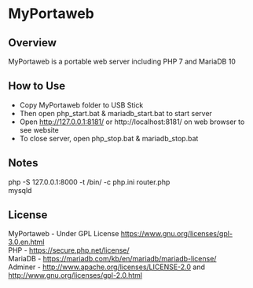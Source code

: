 # MyPortaweb

## Overview
MyPortaweb is a portable web server including PHP 7 and MariaDB 10

## How to Use
- Copy MyPortaweb folder to USB Stick<br />
- Then open php_start.bat & mariadb_start.bat to start server<br />
- Open http://127.0.0.1:8181/ or http://localhost:8181/ on web browser to see website<br />
- To close server, open php_stop.bat & mariadb_stop.bat

## Notes
php -S 127.0.0.1:8000  -t /bin/ -c php.ini router.php<br />
mysqld 

## License
MyPortaweb - Under GPL License https://www.gnu.org/licenses/gpl-3.0.en.html<br />
PHP - https://secure.php.net/license/<br />
MariaDB - https://mariadb.com/kb/en/mariadb/mariadb-license/<br />
Adminer - http://www.apache.org/licenses/LICENSE-2.0 and http://www.gnu.org/licenses/gpl-2.0.html 
